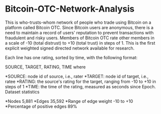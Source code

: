 # Bitcoin-OTC-Network-Analysis

This is who-trusts-whom network of people who trade using Bitcoin on a platform called Bitcoin OTC. Since Bitcoin users are anonymous, there is a need to maintain a record of users' reputation to prevent transactions with fraudulent and risky users. Members of Bitcoin OTC rate other members in a scale of -10 (total distrust) to +10 (total trust) in steps of 1. This is the first explicit weighted signed directed network available for research.

Each line has one rating, sorted by time, with the following format:

SOURCE, TARGET, RATING, TIME where

*SOURCE: node id of source, i.e., rater
*TARGET: node id of target, i.e., ratee
*RATING: the source's rating for the target, ranging from -10 to +10 in steps of 1
*TIME: the time of the rating, measured as seconds since Epoch.
Dataset statistics

*Nodes                                 5,881
*Edges                                35,592
*Range of edge weight             -10 to +10
*Percentage of positive edges            89%
